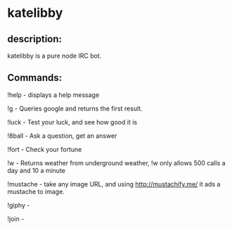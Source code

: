 katelibby
=========


description:
---
katelibby is a pure node IRC bot. 



Commands: 
---

!help     - displays a help message 

!g        - Queries google and returns the first result. 

!luck     - Test your luck, and see how good it is

!8ball    - Ask a question, get an answer

!fort     - Check your fortune

!w        - Returns weather from underground weather,  !w only allows 500 calls a day and 10 a minute

!mustache - take any image URL, and using http://mustachify.me/ it ads a mustache to image.

!giphy    - 

!join     - 
